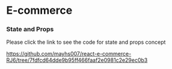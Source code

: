 # E-commerce

### State and Props

Please click the link to see the code for state and props concept

https://github.com/mayhs007/react-e-commerce-RJ6/tree/7fdfcd64dde9b95ff466faaf2e0981c2e29ec0b3
